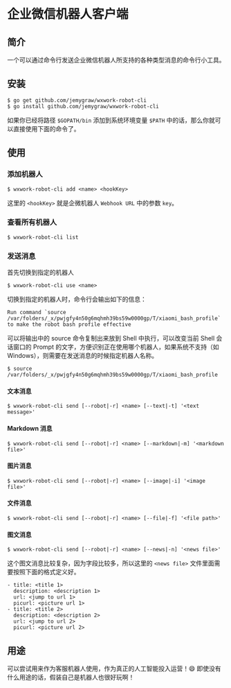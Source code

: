 # 企业微信机器人客户端

## 简介

一个可以通过命令行发送企业微信机器人所支持的各种类型消息的命令行小工具。

## 安装

```
$ go get github.com/jemygraw/wxwork-robot-cli
$ go install github.com/jemygraw/wxwork-robot-cli
```

如果你已经将路径 `$GOPATH/bin` 添加到系统环境变量 `$PATH` 中的话，那么你就可以直接使用下面的命令了。

## 使用

### 添加机器人

```
$ wxwork-robot-cli add <name> <hookKey>
```

这里的 `<hookKey>` 就是企微机器人 `Webhook URL` 中的参数 `key`。

### 查看所有机器人
```
$ wxwork-robot-cli list
```

### 发送消息

首先切换到指定的机器人

```
$ wxwork-robot-cli use <name>
```

切换到指定的机器人时，命令行会输出如下的信息：

```
Run command `source /var/folders/_x/pwjgfy4n50g6mqhmh39bs59w0000gp/T/xiaomi_bash_profile` to make the robot bash profile effective
```

可以将输出中的 source 命令复制出来放到 Shell 中执行，可以改变当前 Shell 会话窗口的 Prompt 的文字，方便识别正在使用哪个机器人，如果系统不支持（如Windows），则需要在发送消息的时候指定机器人名称。

```
$ source /var/folders/_x/pwjgfy4n50g6mqhmh39bs59w0000gp/T/xiaomi_bash_profile
```

#### 文本消息

```
$ wxwork-robot-cli send [--robot|-r] <name> [--text|-t] '<text message>'
```
#### Markdown 消息

```
$ wxwork-robot-cli send [--robot|-r] <name> [--markdown|-m] '<markdown file>'
```

#### 图片消息

```
$ wxwork-robot-cli send [--robot|-r] <name> [--image|-i] '<image file>'
```

#### 文件消息

```
$ wxwork-robot-cli send [--robot|-r] <name> [--file|-f] '<file path>'
```

#### 图文消息

```
$ wxwork-robot-cli send [--robot|-r] <name> [--news|-n] '<news file>'
```

这个图文消息比较复杂，因为字段比较多，所以这里的 `<news file>` 文件里面需要按照下面的格式定义好。

```
- title: <title 1>
  description: <description 1>
  url: <jump to url 1>
  picurl: <picture url 1>
- title: <title 2>
  description: <description 2>
  url: <jump to url 2>
  picurl: <picture url 2>
```

## 用途

可以尝试用来作为客服机器人使用，作为真正的人工智能投入运营！😄 即使没有什么用途的话，假装自己是机器人也很好玩啊！
